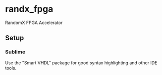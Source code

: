 # randx_fpga
RandomX FPGA Accelerator


## Setup

### Sublime

Use the "Smart VHDL" package for good syntax highlighting and other IDE tools.